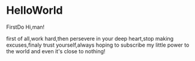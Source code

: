 # HelloWorld
FirstDo
Hi,man!

 first of all,work hard,then persevere in your deep heart,stop making excuses,finaly trust yourself,always hoping to subscribe my little power to the world and even it's close to nothing!
